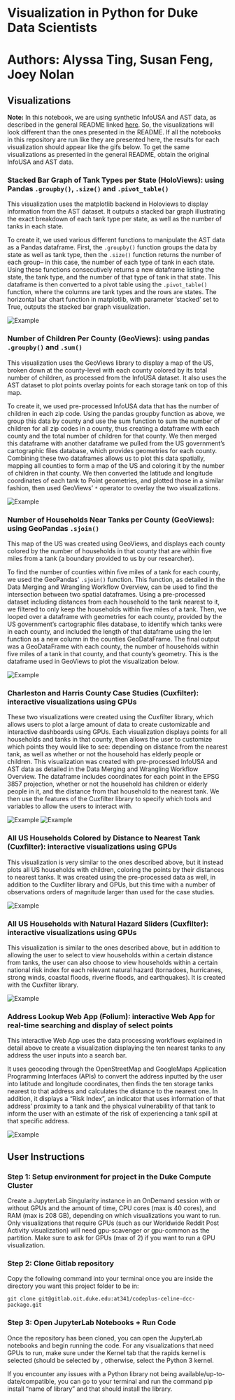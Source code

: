 # Visualization in Python for Duke Data Scientists

# Authors: Alyssa Ting, Susan Feng, Joey Nolan

## Visualizations

**Note:** In this notebook, we are using synthetic InfoUSA and AST data, as described in the general README linked [here](https://gitlab.oit.duke.edu/at341/codeplus-celine-dcc-package/-/tree/master/README.md). So, the visualizations will look different than the ones presented in the README. If all the notebooks in this repository are run like they are presented here, the results for each visualization should appear like the gifs below. To get the same visualizations as presented in the general README, obtain the original InfoUSA and AST data. 

### Stacked Bar Graph of Tank Types per State (HoloViews): using Pandas ```.groupby()```, ```.size()``` and ```.pivot_table()```
This visualization uses the matplotlib backend in Holoviews to display information from the AST dataset. It outputs a stacked bar graph illustrating the exact breakdown of each tank type per state, as well as the number of tanks in each state. 

To create it, we used various different functions to manipulate the AST data as a Pandas dataframe. First, the ```.groupby()``` function groups the data by state as well as tank type, then the ```.size()``` function returns the number of each group– in this case, the number of each type of tank in each state. Using these functions consecutively returns a new dataframe listing the state, the tank type, and the number of that type of tank in that state. This dataframe is then converted to a pivot table using the ```.pivot_table()``` function, where the columns are tank types and the rows are states. The horizontal bar chart function in matplotlib, with parameter ‘stacked’ set to True, outputs the stacked bar graph visualization. 

![Example](/images/01_stacked_bar_synthetic.png)

### Number of Children Per County (GeoViews): using pandas ```.groupby()``` and ```.sum()```
This visualization uses the GeoViews library to display a map of the US, broken down at the county-level with each county colored by its total number of children, as processed from the InfoUSA dataset. It also uses the AST dataset to plot points overlay points for each storage tank on top of this map.

To create it, we used pre-processed InfoUSA data that has the number of children in each zip code. Using the pandas groupby function as above, we group this data by county and use the sum function to sum the number of children for all zip codes in a county, thus creating a dataframe with each county and the total number of children for that county. We then merged this dataframe with another dataframe we pulled from the US government’s cartographic files database, which provides geometries for each county. Combining these two dataframes allows us to plot this data spatially, mapping all counties to form a map of the US and coloring it by the number of children in that county. We then converted the latitude and longitude coordinates of each tank to Point geometries, and plotted those in a similar fashion, then used GeoViews’ ```*``` operator to overlay the two visualizations. 

![Example](/images/02_children_per_county_synthetic.gif)

### Number of Households Near Tanks per County (GeoViews): using GeoPandas ```.sjoin()```
This map of the US was created using GeoViews, and displays each county colored by the number of households in that county that are within five miles from a tank (a boundary provided to us by our researcher). 

To find the number of counties within five miles of a tank for each county, we used the GeoPandas’ ```.sjoin()``` function. This function, as detailed in the Data Merging and Wrangling Workflow Overview, can be used to find the intersection between two spatial dataframes. Using a pre-processed dataset including distances from each household to the tank nearest to it, we filtered to only keep the households within five miles of a tank. Then, we looped over a dataframe with geometries for each county, provided by the US government’s cartographic files database, to identify which tanks were in each county, and included the length of that dataframe using the len function as a new column in the counties GeoDataFrame. The final output was a GeoDataFrame with each county, the number of households within five miles of a tank in that county, and that county’s geometry. This is the dataframe used in GeoViews to plot the visualization below. 

![Example](/images/03_hh_per_county_synthetic.gif)

### Charleston and Harris County Case Studies (Cuxfilter): interactive visualizations using GPUs
These two visualizations were created using the Cuxfilter library, which allows users to plot a large amount of data to create customizable and interactive dashboards using GPUs. Each visualization displays points for all households and tanks in that county, then allows the user to customize which points they would like to see: depending on distance from the nearest tank, as well as whether or not the household has elderly people or children. 
This visualization was created with pre-processed InfoUSA and AST data as detailed in the  Data Merging and Wrangling Workflow Overview. The dataframe includes coordinates for each point in the EPSG 3857 projection, whether or not the household has children or elderly people in it, and the distance from that household to the nearest tank. We then use the features of the Cuxfilter library to specify which tools and variables to allow the users to interact with. 

![Example](/images/04_charleston_dist_synthetic.gif)
![Example](/images/05_harris_dist_synthetic.gif)

### All US Households Colored by Distance to Nearest Tank (Cuxfilter): interactive visualizations using GPUs
This visualization is very similar to the ones described above, but it instead plots all US households with children, coloring the points by their distances to nearest tanks. It was created using the pre-processed data as well, in addition to the Cuxfilter library and GPUs, but this time with a number of observations orders of magnitude larger than used for the case studies. 

![Example](/images/06_all_us_dist_synthetic.gif)

### All US Households with Natural Hazard Sliders (Cuxfilter): interactive visualizations using GPUs
This visualization is similar to the ones described above, but in addition to allowing the user to select to view households within a certain distance from tanks, the user can also choose to view households within a certain national risk index for each relevant natural hazard (tornadoes, hurricanes, strong winds, coastal floods, riverine floods, and earthquakes). It is created with the Cuxfilter library. 

![Example](/images/07_natural_hazards_synthetic.gif)

### Address Lookup Web App (Folium): interactive Web App for real-time searching and display of select points
This interactive Web App uses the data processing workflows explained in detail above to create a visualization displaying the ten nearest tanks to any address the user inputs into a search bar.

It uses geocoding through the OpenStreetMap and GoogleMaps Application Programming Interfaces (APIs) to convert the address inputted by the user into latitude and longitude coordinates, then finds the ten storage tanks nearest to that address and calculates the distance to the nearest one. In addition, it displays a “Risk Index”, an indicator that uses information of that address’ proximity to a tank and the physical vulnerability of that tank to inform the user with an estimate of the risk of experiencing a tank spill at that specific address.

![Example](/images/08_webapp.gif)

## User Instructions
### Step 1: Setup environment for project in the Duke Compute Cluster
Create a JupyterLab Singularity instance in an OnDemand session with or without GPUs and the amount of time, CPU cores (max is 40 cores), and RAM (max is 208 GB), depending on which visualizations you want to run. Only visualizations that require GPUs (such as our Worldwide Reddit Post Activity visualization) will need gpu-scavenger or gpu-common as the partition. Make sure to ask for GPUs (max of 2) if you want to run a GPU visualization.

### Step 2: Clone Gitlab repository
Copy the following command into your terminal once you are inside the directory you want this project folder to be in:
```
git clone git@gitlab.oit.duke.edu:at341/codeplus-celine-dcc-package.git
```
### Step 3: Open JupyterLab Notebooks + Run Code
Once the repository has been cloned, you can open the JupyterLab notebooks and begin running the code. For any visualizations that need GPUs to run, make sure under the Kernel tab that the rapids kernel is selected (should be selected by , otherwise, select the Python 3 kernel. 

If you encounter any issues with a Python library not being available/up-to-date/compatible, you can go to your terminal and run the command pip install “name of library” and that should install the library.